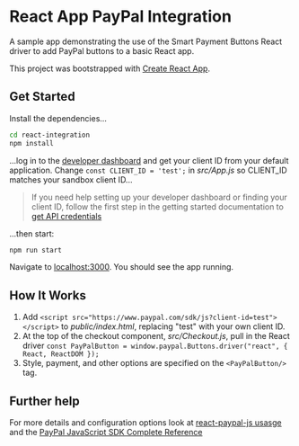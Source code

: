 # React App PayPal Integration

A sample app demonstrating the use of the Smart Payment Buttons React driver to add PayPal buttons to a basic React app.

This project was bootstrapped with [Create React App](https://github.com/facebook/create-react-app).

## Get Started

Install the dependencies...

```bash
cd react-integration
npm install
```

...log in to the [developer dashboard](https://www.paypal.com/signin?returnUri=https%3A%2F%2Fdeveloper.paypal.com%2Fdeveloper%2Fapplications) and get your client ID from your default application. Change `const CLIENT_ID = 'test';` in _src/App.js_ so CLIENT_ID matches your sandbox client ID...

> If you need help setting up your developer dashboard or finding your client ID, follow the first step in the getting started documentation to [get API credentials](https://developer.paypal.com/docs/business/get-started/#get-api-credentials)

...then start:

```bash
npm run start
```
Navigate to [localhost:3000](http://localhost:3000). You should see the app running.

## How It Works

1. Add `<script src="https://www.paypal.com/sdk/js?client-id=test"></script>` to _public/index.html_, replacing "test" with your own client ID.
2. At the top of the checkout component, _src/Checkout.js_, pull in the React driver `const PayPalButton = window.paypal.Buttons.driver("react", { React, ReactDOM });`
3. Style, payment, and other options are specified on the `<PayPalButton/>` tag.

## Further help

For more details and configuration options look at [react-paypal-js usasge](https://github.com/paypal/react-paypal-js#usage) and the [PayPal JavaScript SDK Complete Reference](https://developer.paypal.com/docs/business/javascript-sdk/javascript-sdk-reference/)
